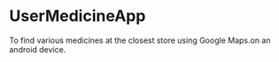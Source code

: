# UserMedicineApp
To find various medicines at the closest store using Google Maps.on an android device.
